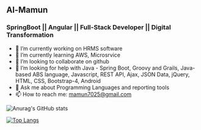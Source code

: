 ## Al-Mamun
### SpringBoot || Angular || Full-Stack Developer || Digital Transformation
- 🔭 I’m currently working on HRMS software
- 🌱 I’m currently learning AWS, Microsrvice
- 👯 I’m looking to collaborate on github
- 🤔 I’m looking for help with Java - Spring Boot, Groovy and Grails, Java-based ABS language, Javascript, REST API, Ajax, JSON Data, jQuery, HTML, CSS, Bootstrap-4, Android
- 💬 Ask me about Programming Languages and reporting tools
- 📫 How to reach me: mamun7025@gmail.com



![Anurag's GitHub stats](https://github-readme-stats.vercel.app/api?username=mamun7025&show_icons=true&theme=dark)


[![Top Langs](https://github-readme-stats.vercel.app/api/top-langs/?username=mamun7025)](https://github.com/anuraghazra/github-readme-stats)
